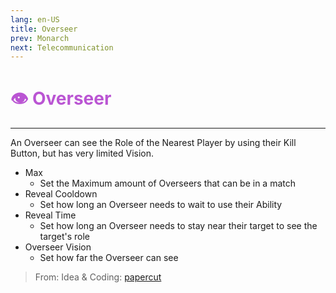 ```yaml
---
lang: en-US
title: Overseer
prev: Monarch
next: Telecommunication
---
```


# <font color="#ba55d3">👁️ <b>Overseer</b></font> <Badge text="Power" type="tip" vertical="middle"/>
---

An Overseer can see the Role of the Nearest Player by using their Kill Button, but has very limited Vision.
* Max
  * Set the Maximum amount of Overseers that can be in a match
* Reveal Cooldown
  * Set how long an Overseer needs to wait to use their Ability
* Reveal Time
  * Set how long an Overseer needs to stay near their target to see the target's role
* Overseer Vision
  * Set how far the Overseer can see

> From: Idea & Coding: [papercut](https://github.com/lars-wu)
